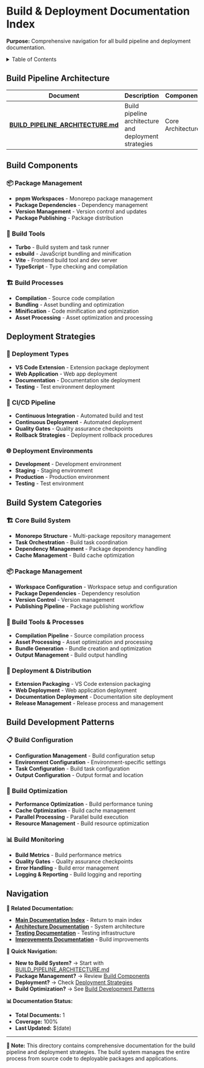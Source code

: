 # Build & Deployment Documentation Index

**Purpose:** Comprehensive navigation for all build pipeline and deployment documentation.

<details><summary>Table of Contents</summary>

- [Build Pipeline Architecture](#build-pipeline-architecture)
- [Build Components](#build-components)
- [Deployment Strategies](#deployment-strategies)
- [Navigation](#navigation)
</details>

## Build Pipeline Architecture

| Document | Description | Component |
|----------|-------------|-----------|
| **[BUILD_PIPELINE_ARCHITECTURE.md](BUILD_PIPELINE_ARCHITECTURE.md)** | Build pipeline architecture and deployment strategies | Core Architecture |

## Build Components

### 📦 Package Management
- **pnpm Workspaces** - Monorepo package management
- **Package Dependencies** - Dependency management
- **Version Management** - Version control and updates
- **Package Publishing** - Package distribution

### 🔨 Build Tools
- **Turbo** - Build system and task runner
- **esbuild** - JavaScript bundling and minification
- **Vite** - Frontend build tool and dev server
- **TypeScript** - Type checking and compilation

### 🏗️ Build Processes
- **Compilation** - Source code compilation
- **Bundling** - Asset bundling and optimization
- **Minification** - Code minification and optimization
- **Asset Processing** - Asset optimization and processing

## Deployment Strategies

### 🚀 Deployment Types
- **VS Code Extension** - Extension package deployment
- **Web Application** - Web app deployment
- **Documentation** - Documentation site deployment
- **Testing** - Test environment deployment

### 🔄 CI/CD Pipeline
- **Continuous Integration** - Automated build and test
- **Continuous Deployment** - Automated deployment
- **Quality Gates** - Quality assurance checkpoints
- **Rollback Strategies** - Deployment rollback procedures

### 🌐 Deployment Environments
- **Development** - Development environment
- **Staging** - Staging environment
- **Production** - Production environment
- **Testing** - Test environment

## Build System Categories

### 🏗️ Core Build System
- **Monorepo Structure** - Multi-package repository management
- **Task Orchestration** - Build task coordination
- **Dependency Management** - Package dependency handling
- **Cache Management** - Build cache optimization

### 📦 Package Management
- **Workspace Configuration** - Workspace setup and configuration
- **Package Dependencies** - Dependency resolution
- **Version Control** - Version management
- **Publishing Pipeline** - Package publishing workflow

### 🔧 Build Tools & Processes
- **Compilation Pipeline** - Source compilation process
- **Asset Processing** - Asset optimization and processing
- **Bundle Generation** - Bundle creation and optimization
- **Output Management** - Build output handling

### 🚀 Deployment & Distribution
- **Extension Packaging** - VS Code extension packaging
- **Web Deployment** - Web application deployment
- **Documentation Deployment** - Documentation site deployment
- **Release Management** - Release process and management

## Build Development Patterns

### 📋 Build Configuration
- **Configuration Management** - Build configuration setup
- **Environment Configuration** - Environment-specific settings
- **Task Configuration** - Build task configuration
- **Output Configuration** - Output format and location

### 🔧 Build Optimization
- **Performance Optimization** - Build performance tuning
- **Cache Optimization** - Build cache management
- **Parallel Processing** - Parallel build execution
- **Resource Management** - Build resource optimization

### 📊 Build Monitoring
- **Build Metrics** - Build performance metrics
- **Quality Gates** - Quality assurance checkpoints
- **Error Handling** - Build error management
- **Logging & Reporting** - Build logging and reporting

## Navigation

**🔗 Related Documentation:**
- **[Main Documentation Index](../INDEX.md)** - Return to main index
- **[Architecture Documentation](../architecture/)** - System architecture
- **[Testing Documentation](../testing/)** - Testing infrastructure
- **[Improvements Documentation](../improvements/)** - Build improvements

**🎯 Quick Navigation:**
- **New to Build System?** → Start with [BUILD_PIPELINE_ARCHITECTURE.md](BUILD_PIPELINE_ARCHITECTURE.md)
- **Package Management?** → Review [Build Components](#-package-management)
- **Deployment?** → Check [Deployment Strategies](#deployment-strategies)
- **Build Optimization?** → See [Build Development Patterns](#build-development-patterns)

**📊 Documentation Status:**
- **Total Documents:** 1
- **Coverage:** 100%
- **Last Updated:** $(date)

---

**📝 Note:** This directory contains comprehensive documentation for the build pipeline and deployment strategies. The build system manages the entire process from source code to deployable packages and applications.
